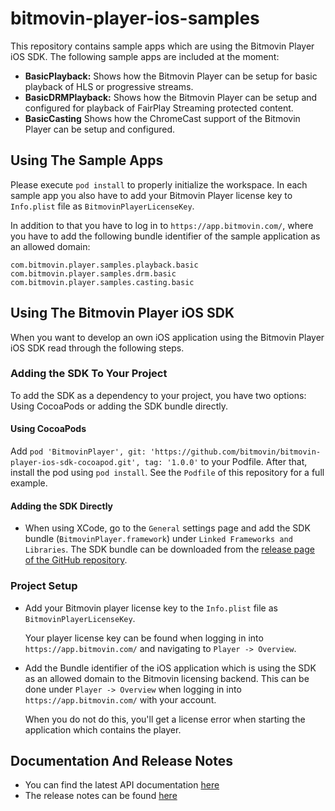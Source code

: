 # bitmovin-player-ios-samples
This repository contains sample apps which are using the Bitmovin Player iOS SDK. The following sample apps are included at the moment:

+   **BasicPlayback:** Shows how the Bitmovin Player can be setup for basic playback of HLS or progressive streams.
+   **BasicDRMPlayback:** Shows how the Bitmovin Player can be setup and configured for playback of FairPlay Streaming protected content.
+   **BasicCasting** Shows how the ChromeCast support of the Bitmovin Player can be setup and configured.

## Using The Sample Apps
Please execute `pod install` to properly initialize the workspace. In each sample app you also have to add your Bitmovin Player license key to `Info.plist` file as `BitmovinPlayerLicenseKey`.

In addition to that you have to log in to `https://app.bitmovin.com/`, where you have to add the following bundle identifier of the sample application as an allowed domain:

    com.bitmovin.player.samples.playback.basic
    com.bitmovin.player.samples.drm.basic
    com.bitmovin.player.samples.casting.basic

## Using The Bitmovin Player iOS SDK
When you want to develop an own iOS application using the Bitmovin Player iOS SDK read through the following steps.

### Adding the SDK To Your Project
To add the SDK as a dependency to your project, you have two options: Using CocoaPods or adding the SDK bundle directly.


#### Using CocoaPods
Add `pod 'BitmovinPlayer', git: 'https://github.com/bitmovin/bitmovin-player-ios-sdk-cocoapod.git', tag: '1.0.0'` to your Podfile. After that, install the pod using `pod install`. See the `Podfile` of this repository for a full example.

#### Adding the SDK Directly
+   When using XCode, go to the `General` settings page and add the SDK bundle (`BitmovinPlayer.framework`) under `Linked Frameworks and Libraries`. The SDK bundle can be downloaded from the [release page of the GitHub repository](https://github.com/bitmovin/bitmovin-player-ios-sdk-cocoapod/releases).

### Project Setup

+   Add your Bitmovin player license key to the `Info.plist` file as `BitmovinPlayerLicenseKey`.

    Your player license key can be found when logging in into `https://app.bitmovin.com/` and navigating to `Player -> Overview`.

+   Add the Bundle identifier of the iOS application which is using the SDK as an allowed domain to the Bitmovin licensing backend. This can be done under `Player -> Overview` when logging in into `https://app.bitmovin.com/` with your account.

    When you do not do this, you'll get a license error when starting the application which contains the player.

## Documentation And Release Notes
-   You can find the latest API documentation [here](https://bitmovin.com/ios-sdk-documentation/)
-   The release notes can be found [here](https://bitmovin.com/release-notes-ios-sdk/)
